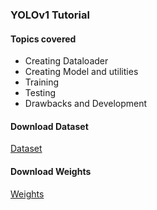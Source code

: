 ### YOLOv1 Tutorial

#### Topics covered

* Creating Dataloader
* Creating Model and utilities
* Training
* Testing
* Drawbacks and Development

#### Download Dataset 
<a href="https://drive.google.com/file/d/1DJ7W0z0snIAeut3vp2NIOzPDkwrwN3jA/view?usp=sharing">Dataset</a><br>

#### Download Weights

<a href="https://drive.google.com/file/d/1DJ7W0z0snIAeut3vp2NIOzPDkwrwN3jA/view?usp=sharing">Weights</a>
